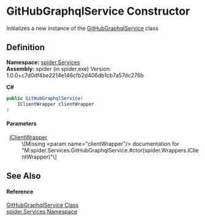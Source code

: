 # GitHubGraphqlService Constructor


Initializes a new instance of the <a href="dfcd0dda-1a22-945e-c8e0-186fc06cea47">GitHubGraphqlService</a> class



## Definition
**Namespace:** <a href="c6df77e0-28de-d4ed-9b46-1241a40828db">spider.Services</a>  
**Assembly:** spider (in spider.exe) Version: 1.0.0+c7d0df4be2214e146cfb2d406db1cb7a57dc276b

**C#**
``` C#
public GitHubGraphqlService(
	IClientWrapper clientWrapper
)
```



#### Parameters
<dl><dt>  <a href="61036b46-e39f-1c8b-90b2-fd2ff0c41395">IClientWrapper</a></dt><dd>\[Missing &lt;param name="clientWrapper"/&gt; documentation for "M:spider.Services.GitHubGraphqlService.#ctor(spider.Wrappers.IClientWrapper)"\]</dd></dl>

## See Also


#### Reference
<a href="dfcd0dda-1a22-945e-c8e0-186fc06cea47">GitHubGraphqlService Class</a>  
<a href="c6df77e0-28de-d4ed-9b46-1241a40828db">spider.Services Namespace</a>  
